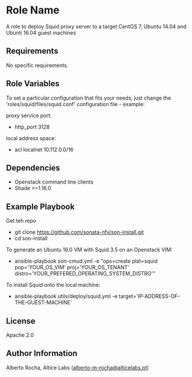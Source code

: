 Role Name
=========

A role to deploy Squid proxy server to a target CentOS 7, Ubuntu 14.04 and Ubunti 16.04 guest machines


Requirements
------------

No specific requirements.


Role Variables
--------------

To set a particular configuration that fits your needs, just change the 'roles/squid/files/squid.conf' configuration file - example: <br>

proxy service port:
* http_port 3128

local address space:
* acl localnet 10.112.0.0/16


Dependencies
------------

* Openstack command line clients
* Shade >=1.16.0


Example Playbook
----------------

Get teh repo
* git clone https://github.com/sonata-nfv/son-install.git
* cd son-install

To generate an Ubuntu 16.0 VM with Squid 3.5 on an Openstack VIM:
* ansible-playbook son-cmud.yml -e "ops=create plat=squid pop='YOUR_OS_VIM' proj='YOUR_OS_TENANT' distro='YOUR_PREFERED_OPERATING_SYSTEM_DISTRO'"


To install Squid onto the local machine:
* ansible-playbook utils/deploy/squid.yml -e target='IP-ADDRESS-OF-THE-GUEST-MACHINE'


License
-------

Apache 2.0


Author Information
------------------

Alberto Rocha, Altice Labs (alberto-m-rocha@alticelabs.pt)
